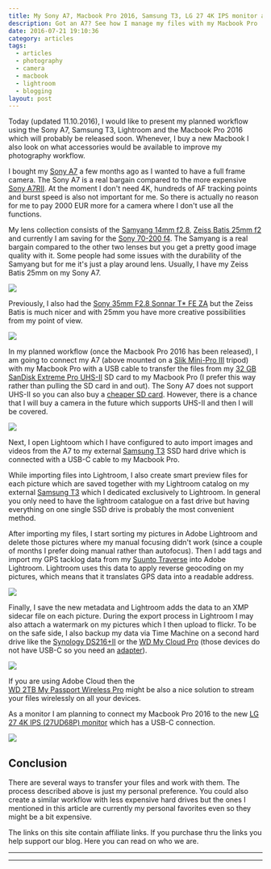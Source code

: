 ```yaml
---
title: My Sony A7, Macbook Pro 2016, Samsung T3, LG 27 4K IPS monitor and Lightroom workflow
description: Got an A7? See how I manage my files with my Macbook Pro
date: 2016-07-21 19:10:36
category: articles
tags: 
  - articles
  - photography
  - camera
  - macbook
  - lightroom
  - blogging
layout: post
---
```

Today (updated 11.10.2016), I would like to present my planned workflow using the Sony A7, Samsung T3, Lightroom and the Macbook Pro 2016 which will probably be released soon. Whenever, I buy a new Macbook I also look on what accessories would be available to improve my photography workflow.

I bought my <a href="http://amzn.to/2d46BsB" rel="nofollow">Sony A7</a> a few months ago as I wanted to have a full frame camera. The Sony A7 is a real bargain compared to the more expensive <a href="http://amzn.to/2dFsEoM" rel="nofollow">Sony A7RII</a>. At the moment I don't need 4K, hundreds of AF tracking points and burst speed is also not important for me. So there is actually no reason for me to pay 2000 EUR more for a camera where I don't use all the functions.

My lens collection consists of the <a href="http://amzn.to/2e2gvHo" rel="nofollow">Samyang 14mm f2.8</a>, <a href="http://amzn.to/2e5khks" rel="nofollow">Zeiss Batis 25mm f2</a> and currently I am saving for the <a href="http://amzn.to/2e5ktQM" rel="nofollow">Sony 70-200 f4</a>. The Samyang is a real bargain compared to the other two lenses but you get a pretty good image quality with it. Some people had some issues with the durability of the Samyang but for me it's just a play around lens. Usually, I have my Zeiss Batis 25mm on my Sony A7.

<a href="https://www.amazon.com/gp/product/B00IAOS4Y2/ref=as_li_tl?ie=UTF8&camp=1789&creative=9325&creativeASIN=B00IAOS4Y2&linkCode=as2&tag=hikeve-20&linkId=0d8c73ea2c73fcb91754f80976da6906" rel="nofollow"><img border="0" src="//ws-na.amazon-adsystem.com/widgets/q?_encoding=UTF8&MarketPlace=US&ASIN=B00IAOS4Y2&ServiceVersion=20070822&ID=AsinImage&WS=1&Format=_SL250_&tag=hikeve-20" ></a><img src="//ir-na.amazon-adsystem.com/e/ir?t=hikeve-20&l=am2&o=1&a=B00IAOS4Y2" width="1" height="1" border="0" alt="" style="border:none !important; margin:0px !important;" />

Previously, I also had the <a href="http://amzn.to/1widRB9" rel="nofollow">Sony 35mm F2.8 Sonnar T* FE ZA</a> but the Zeiss Batis is much nicer and with 25mm you have more creative possibilities from my point of view.

<a href="https://www.amazon.com/gp/product/B00ITCHY50/ref=as_li_tl?ie=UTF8&camp=1789&creative=9325&creativeASIN=B00ITCHY50&linkCode=as2&tag=hikeve-20&linkId=a7a63b540fff6a4c959c6a4a5713f093"><img border="0" src="//ws-na.amazon-adsystem.com/widgets/q?_encoding=UTF8&MarketPlace=US&ASIN=B00ITCHY50&ServiceVersion=20070822&ID=AsinImage&WS=1&Format=_SL250_&tag=hikeve-20" ></a><img src="//ir-na.amazon-adsystem.com/e/ir?t=hikeve-20&l=am2&o=1&a=B00ITCHY50" width="1" height="1" border="0" alt="" style="border:none !important; margin:0px !important;" />

In my planned workflow (once the Macbook Pro 2016 has been released), I am going to connect my A7 (above mounted on a <a href="http://amzn.to/1vIdMYC" rel="nofollow">Slik Mini-Pro III</a> tripod) with my Macbook Pro with a USB cable to transfer the files from my <a href="http://amzn.to/2eaj3bq" rel="nofollow">32 GB SanDisk Extreme Pro UHS-II</a> SD card to my Macbook Pro (I prefer this way rather than pulling the SD card in and out). The Sony A7 does not support UHS-II so you can also buy a <a href="http://amzn.to/2dFvf1Y" rel="nofollow">cheaper SD card</a>. However, there is a chance that I will buy a camera in the future which supports UHS-II and then I will be covered.

<a href="https://www.amazon.com/gp/product/B01AVF6UO8/ref=as_li_tl?ie=UTF8&camp=1789&creative=9325&creativeASIN=B01AVF6UO8&linkCode=as2&tag=hikeve-20&linkId=4f68bf1fe6d9e887166bb42ce103a7a8"><img border="0" src="//ws-na.amazon-adsystem.com/widgets/q?_encoding=UTF8&MarketPlace=US&ASIN=B01AVF6UO8&ServiceVersion=20070822&ID=AsinImage&WS=1&Format=_SL250_&tag=hikeve-20" ></a><img src="//ir-na.amazon-adsystem.com/e/ir?t=hikeve-20&l=am2&o=1&a=B01AVF6UO8" width="1" height="1" border="0" alt="" style="border:none !important; margin:0px !important;" />

Next, I open Lightoom which I have configured to auto import images and videos from the A7 to my external <a href="http://amzn.to/2dFw5vv" rel="nofollow">Samsung T3</a> SSD hard drive which is connected with a USB-C cable to my Macbook Pro.

While importing files into Lightroom, I also create smart preview files for each picture which are saved together with my Lightroom catalog on my external <a href="http://amzn.to/2e5l0Cd" rel="nofollow">Samsung T3</a> which I dedicated exclusively to Lightroom. In general you only need to have the lightroom catalogue on a fast drive but having everything on one single SSD drive is probably the most convenient method.

After importing my files, I start sorting my pictures in Adobe Lightroom and delete those pictures where my manual focusing didn't work (since a couple of months I prefer doing manual rather than autofocus). Then I add tags and import my GPS tacklog data from my <a href="http://amzn.to/2e5ms7L" rel="nofollow">Suunto Traverse</a> into Adobe Lightroom. Lightroom uses this data to apply reverse geocoding on my pictures, which means that it translates GPS data into a readable address.

<a href="https://www.amazon.com/gp/product/B01GLRX7OQ/ref=as_li_tl?ie=UTF8&camp=1789&creative=9325&creativeASIN=B01GLRX7OQ&linkCode=as2&tag=hikeve-20&linkId=ae9e42e054e60bcbb771b8649f320e97" rel="nofollow"><img border="0" src="//ws-na.amazon-adsystem.com/widgets/q?_encoding=UTF8&MarketPlace=US&ASIN=B01GLRX7OQ&ServiceVersion=20070822&ID=AsinImage&WS=1&Format=_SL250_&tag=hikeve-20" ></a><img src="//ir-na.amazon-adsystem.com/e/ir?t=hikeve-20&l=am2&o=1&a=B01GLRX7OQ" width="1" height="1" border="0" alt="" style="border:none !important; margin:0px !important;" />

Finally, I save the new metadata and Lightroom adds the data to an XMP sidecar file on each picture. During the export process in Lightroom I may also attach a watermark on my pictures which I then upload to flickr. To be on the safe side, I also backup my data via Time Machine on a second hard drive like the <a href="http://amzn.to/2eacWng" rel="nofollow">Synology DS216+II</a> or the <a href="http://amzn.to/2dgPsu7" rel="nofollow">WD My Cloud Pro</a> (those devices do not have USB-C so you need an <a href="http://amzn.to/2e5nLDl" rel="nofollow">adapter</a>).

<a href="https://www.amazon.com/gp/product/B01F5LVTPS/ref=as_li_tl?ie=UTF8&camp=1789&creative=9325&creativeASIN=B01F5LVTPS&linkCode=as2&tag=hikeve-20&linkId=1bc14a3257f137758e1afaedf09a94cd" rel="nofollow"><img border="0" src="//ws-na.amazon-adsystem.com/widgets/q?_encoding=UTF8&MarketPlace=US&ASIN=B01F5LVTPS&ServiceVersion=20070822&ID=AsinImage&WS=1&Format=_SL250_&tag=hikeve-20"></a><img src="//ir-na.amazon-adsystem.com/e/ir?t=hikeve-20&l=am2&o=1&a=B01F5LVTPS" width="1" height="1" border="0" alt="" style="border:none !important; margin:0px !important;" />

If you are using Adobe Cloud then the <a href="http://amzn.to/2e5mRqy" rel="nofollow">	
WD 2TB My Passport Wireless Pro</a> might be also a nice solution to stream your files wirelessly on all your devices.

As a monitor I am planning to connect my Macbook Pro 2016 to the new <a href="http://amzn.to/2dIi1S1" rel="nofollow">LG 27 4K IPS (27UD68P) monitor</a> which has a USB-C connection.

<a href="https://www.amazon.com/gp/product/B01CDYB0QS/ref=as_li_tl?ie=UTF8&camp=1789&creative=9325&creativeASIN=B01CDYB0QS&linkCode=as2&tag=hikeve-20&linkId=7375cf6ca195b2d5a8bd8ad498ea0baf" rel="nofollow"><img border="0" src="//ws-na.amazon-adsystem.com/widgets/q?_encoding=UTF8&MarketPlace=US&ASIN=B01CDYB0QS&ServiceVersion=20070822&ID=AsinImage&WS=1&Format=_SL250_&tag=hikeve-20" ></a><img src="//ir-na.amazon-adsystem.com/e/ir?t=hikeve-20&l=am2&o=1&a=B01CDYB0QS" width="1" height="1" border="0" alt="" style="border:none !important; margin:0px !important;" />

## Conclusion
There are several ways to transfer your files and work with them. The process described above is just my personal preference. You could also create a similar workflow with less expensive hard drives but the ones I mentioned in this article are currently my personal favorites even so they might be a bit expensive.

The links on this site contain affiliate links. If you purchase thru the links you help support our blog. Here you can read on who we are.

---

<script type="text/javascript">
amzn_assoc_placement = "adunit0";
amzn_assoc_search_bar = "true";
amzn_assoc_tracking_id = "hikeve-20";
amzn_assoc_search_bar_position = "top";
amzn_assoc_ad_mode = "search";
amzn_assoc_ad_type = "smart";
amzn_assoc_marketplace = "amazon";
amzn_assoc_region = "US";
amzn_assoc_title = "Search Results from Amazon";
amzn_assoc_default_search_phrase = "Samsung T3";
amzn_assoc_default_category = "All";
amzn_assoc_linkid = "d995dd7aa02d336b4c22488be86b6355";
</script>
<script src="//z-na.amazon-adsystem.com/widgets/onejs?MarketPlace=US"></script>

---
